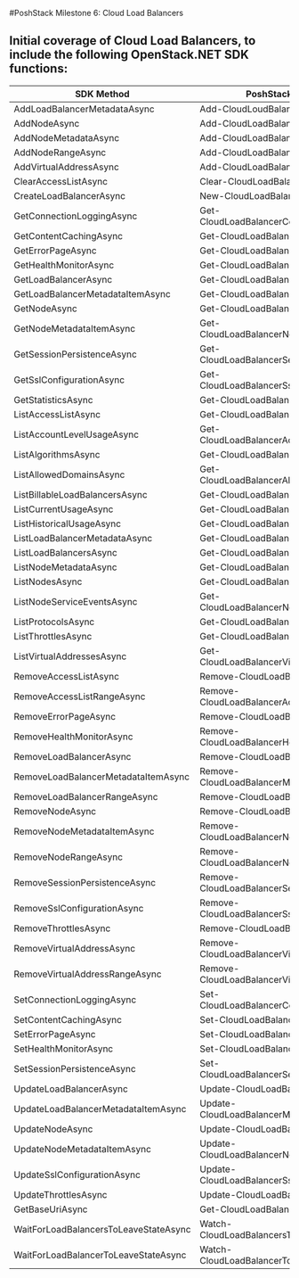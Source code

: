 #PoshStack Milestone 6: Cloud Load Balancers

## Initial coverage of Cloud Load Balancers, to include the following OpenStack.NET SDK functions:

| SDK Method                            | PoshStack cmdlet                            |
|---------------------------------------|---------------------------------------------|
| AddLoadBalancerMetadataAsync          | Add-CloudLoudBalancerMetadata               |
| AddNodeAsync                          | Add-CloudLoadBalancerNode                   |
| AddNodeMetadataAsync                  | Add-CloudLoadBalancerNodeMetadata           |
| AddNodeRangeAsync                     | Add-CloudLoadBalancerNodeRange              |
| AddVirtualAddressAsync                | Add-CloudLoadBalancerVirtualAddress         |
| ClearAccessListAsync                  | Clear-CloudLoadBalancerAccessList           |
| CreateLoadBalancerAsync               | New-CloudLoadBalancer                       |
| GetConnectionLoggingAsync             | Get-CloudLoadBalancerConnectionLogging      |
| GetContentCachingAsync                | Get-CloudLoadBalancerContentCaching         |
| GetErrorPageAsync                     | Get-CloudLoadBalancerErrorPage              |
| GetHealthMonitorAsync                 | Get-CloudLoadBalancerHealthMonitor          |
| GetLoadBalancerAsync                  | Get-CloudLoadBalancer                       |
| GetLoadBalancerMetadataItemAsync      | Get-CloudLoadBalancerMetadataItem           |
| GetNodeAsync                          | Get-CloudLoadBalancerNode                   |
| GetNodeMetadataItemAsync              | Get-CloudLoadBalancerNodeMetadataItem       |
| GetSessionPersistenceAsync            | Get-CloudLoadBalancerSessionPersistence     |
| GetSslConfigurationAsync              | Get-CloudLoadBalancerSslConfiguration       |
| GetStatisticsAsync                    | Get-CloudLoadBalancerStatistics             |
| ListAccessListAsync                   | Get-CloudLoadBalancerAccessList             |
| ListAccountLevelUsageAsync            | Get-CloudLoadBalancerAccountLevelUsage      |
| ListAlgorithmsAsync                   | Get-CloudLoadBalancerAlgorithms             |
| ListAllowedDomainsAsync               | Get-CloudLoadBalancerAllowedDomains         |
| ListBillableLoadBalancersAsync        | Get-CloudLoadBalancerBillableLBs            |
| ListCurrentUsageAsync                 | Get-CloudLoadBalancerCurrentUsage           |
| ListHistoricalUsageAsync              | Get-CloudLoadBalancerHistoricalUsage        |
| ListLoadBalancerMetadataAsync         | Get-CloudLoadBalancerMetadata               |
| ListLoadBalancersAsync                | Get-CloudLoadBalancers                      |
| ListNodeMetadataAsync                 | Get-CloudLoadBalancerNodeMetadata           |
| ListNodesAsync                        | Get-CloudLoadBalancerNodes                  |
| ListNodeServiceEventsAsync            | Get-CloudLoadBalancerNodeServiceEvents      |
| ListProtocolsAsync                    | Get-CloudLoadBalancerProtocols              |
| ListThrottlesAsync                    | Get-CloudLoadBalancerThrottles              |
| ListVirtualAddressesAsync             | Get-CloudLoadBalancerVirtualAddresses       |
| RemoveAccessListAsync                 | Remove-CloudLoadBalancerAccessList          |
| RemoveAccessListRangeAsync            | Remove-CloudLoadBalancerAccessListRange     |
| RemoveErrorPageAsync                  | Remove-CloudLoadBalancerErrorPage           |
| RemoveHealthMonitorAsync              | Remove-CloudLoadBalancerHealthMonitor       |
| RemoveLoadBalancerAsync               | Remove-CloudLoadBalancer                    |
| RemoveLoadBalancerMetadataItemAsync   | Remove-CloudLoadBalancerMetadataItem        |
| RemoveLoadBalancerRangeAsync          | Remove-CloudLoadBalancerRange               |
| RemoveNodeAsync                       | Remove-CloudLoadBalancerNode                |
| RemoveNodeMetadataItemAsync           | Remove-CloudLoadBalancerNodeMetadataItem    |
| RemoveNodeRangeAsync                  | Remove-CloudLoadBalancerNodeRange           |
| RemoveSessionPersistenceAsync         | Remove-CloudLoadBalancerSessionPersistence  |
| RemoveSslConfigurationAsync           | Remove-CloudLoadBalancerSslConfiguration    |
| RemoveThrottlesAsync                  | Remove-CloudLoadBalancerThrottles           |
| RemoveVirtualAddressAsync             | Remove-CloudLoadBalancerVirtualAddress      |
| RemoveVirtualAddressRangeAsync        | Remove-CloudLoadBalancerVirtualAddressRange |
| SetConnectionLoggingAsync             | Set-CloudLoadBalancerConnectionLogging      |
| SetContentCachingAsync                | Set-CloudLoadBalancerContentCaching         |
| SetErrorPageAsync                     | Set-CloudLoadBalancerErrorPage              |
| SetHealthMonitorAsync                 | Set-CloudLoadBalancerHealthMonitor          |
| SetSessionPersistenceAsync            | Set-CloudLoadBalancerSessionPersistence     |
| UpdateLoadBalancerAsync               | Update-CloudLoadBalancer                    |
| UpdateLoadBalancerMetadataItemAsync   | Update-CloudLoadBalancerMetadataItem        |
| UpdateNodeAsync                       | Update-CloudLoadBalancerNode                |
| UpdateNodeMetadataItemAsync           | Update-CloudLoadBalancerNodeMetadataItem    |
| UpdateSslConfigurationAsync           | Update-CloudLoadBalancerSslConfiguration    |
| UpdateThrottlesAsync                  | Update-CloudLoadBalancerThrottles           |
| GetBaseUriAsync                       | Get-CloudLoadBalancerBaseUri                |
| WaitForLoadBalancersToLeaveStateAsync | Watch-CloudLoadBalancersToLeaveState        |
| WaitForLoadBalancerToLeaveStateAsync  | Watch-CloudLoadBalancerToLeaveState         |
